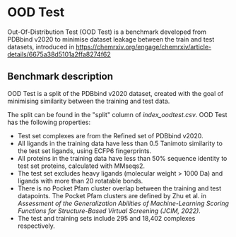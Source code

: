 # OOD Test

Out-Of-Distribution Test (OOD Test) is a benchmark developed from PDBbind v2020 to minimise dataset leakage between the train and test datasets, introduced in https://chemrxiv.org/engage/chemrxiv/article-details/6675a38d5101a2ffa8274f62

## Benchmark description

OOD Test is a split of the PDBbind v2020 dataset, created with the goal of minimising similarity between the training and test data.

The split can be found in the "split" column of *index_oodtest.csv*. OOD Test has the following properties:

- Test set complexes are from the Refined set of PDBbind v2020.
- All ligands in the training data have less than 0.5 Tanimoto similarity to the test set ligands, using ECFP6 fingerprints.
- All proteins in the training data have less than 50% sequence identity to test set proteins, calculated with MMseqs2.
- The test set excludes heavy ligands (molecular weight > 1000 Da) and ligands with more than 20 rotatable bonds.
- There is no Pocket Pfam cluster overlap between the training and test datapoints. The Pocket Pfam clusters are defined by Zhu et al. in *Assessment of the Generalization Abilities of Machine-Learning Scoring Functions for Structure-Based Virtual Screening (JCIM, 2022)*.
- The test and training sets include 295 and 18,402 complexes respectively.
